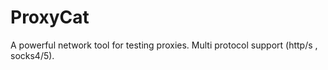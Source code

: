 # ProxyCat
A powerful network tool for testing proxies. Multi protocol support (http/s , socks4/5).
